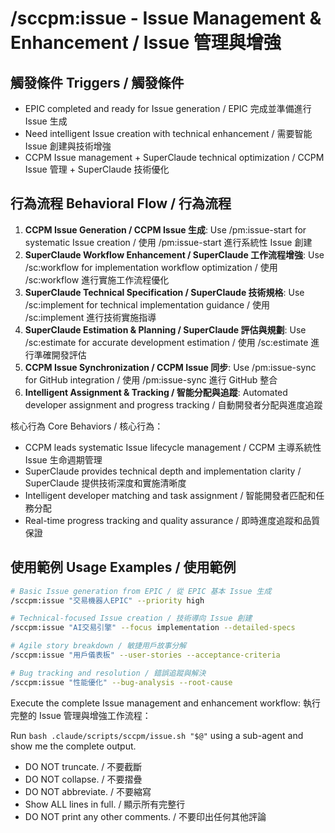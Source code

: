 # /sccpm:issue - Issue Management & Enhancement / Issue 管理與增強

## 觸發條件 Triggers / 觸發條件
- EPIC completed and ready for Issue generation / EPIC 完成並準備進行 Issue 生成
- Need intelligent Issue creation with technical enhancement / 需要智能 Issue 創建與技術增強
- CCPM Issue management + SuperClaude technical optimization / CCPM Issue 管理 + SuperClaude 技術優化

## 行為流程 Behavioral Flow / 行為流程
1. **CCPM Issue Generation / CCPM Issue 生成**: Use /pm:issue-start for systematic Issue creation / 使用 /pm:issue-start 進行系統性 Issue 創建
2. **SuperClaude Workflow Enhancement / SuperClaude 工作流程增強**: Use /sc:workflow for implementation workflow optimization / 使用 /sc:workflow 進行實施工作流程優化
3. **SuperClaude Technical Specification / SuperClaude 技術規格**: Use /sc:implement for technical implementation guidance / 使用 /sc:implement 進行技術實施指導
4. **SuperClaude Estimation & Planning / SuperClaude 評估與規劃**: Use /sc:estimate for accurate development estimation / 使用 /sc:estimate 進行準確開發評估
5. **CCPM Issue Synchronization / CCPM Issue 同步**: Use /pm:issue-sync for GitHub integration / 使用 /pm:issue-sync 進行 GitHub 整合
6. **Intelligent Assignment & Tracking / 智能分配與追蹤**: Automated developer assignment and progress tracking / 自動開發者分配與進度追蹤

核心行為 Core Behaviors / 核心行為：
- CCPM leads systematic Issue lifecycle management / CCPM 主導系統性 Issue 生命週期管理
- SuperClaude provides technical depth and implementation clarity / SuperClaude 提供技術深度和實施清晰度
- Intelligent developer matching and task assignment / 智能開發者匹配和任務分配
- Real-time progress tracking and quality assurance / 即時進度追蹤和品質保證

## 使用範例 Usage Examples / 使用範例

```bash
# Basic Issue generation from EPIC / 從 EPIC 基本 Issue 生成
/sccpm:issue "交易機器人EPIC" --priority high

# Technical-focused Issue creation / 技術導向 Issue 創建
/sccpm:issue "AI交易引擎" --focus implementation --detailed-specs

# Agile story breakdown / 敏捷用戶故事分解
/sccpm:issue "用戶儀表板" --user-stories --acceptance-criteria

# Bug tracking and resolution / 錯誤追蹤與解決
/sccpm:issue "性能優化" --bug-analysis --root-cause
```

Execute the complete Issue management and enhancement workflow:
執行完整的 Issue 管理與增強工作流程：

Run `bash .claude/scripts/sccpm/issue.sh "$@"` using a sub-agent and show me the complete output.

- DO NOT truncate. / 不要截斷
- DO NOT collapse. / 不要摺疊
- DO NOT abbreviate. / 不要縮寫
- Show ALL lines in full. / 顯示所有完整行
- DO NOT print any other comments. / 不要印出任何其他評論